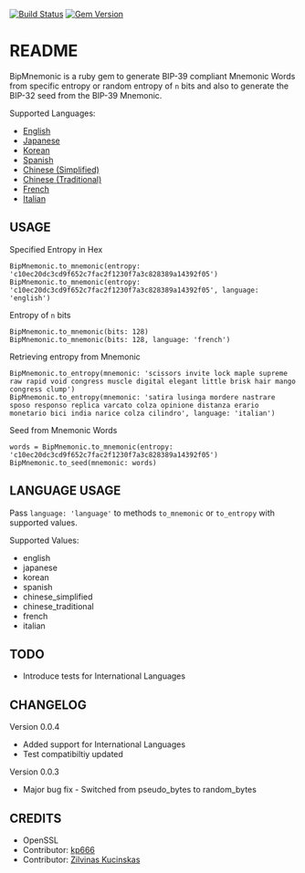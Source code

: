 [![Build Status](https://travis-ci.org/sreekanthgs/bip_mnemonic.svg?branch=master)](https://travis-ci.org/sreekanthgs/bip_mnemonic)
[![Gem Version](https://d25lcipzij17d.cloudfront.net/badge.svg?id=rb&type=6&v=0.0.4&x2=0)](https://badge.fury.io/rb/bip_mnemonic)

# README

BipMnemonic is a ruby gem to generate BIP-39 compliant Mnemonic Words from specific entropy or random entropy of `n` bits and also to generate the BIP-32 seed from the BIP-39 Mnemonic.

Supported Languages:

* [English](words/english.txt)
* [Japanese](words/japanese.txt)
* [Korean](words/korean.txt)
* [Spanish](words/spanish.txt)
* [Chinese (Simplified)](words/chinese_simplified.txt)
* [Chinese (Traditional)](words/chinese_traditional.txt)
* [French](words/french.txt)
* [Italian](words/italian.txt)

## USAGE
Specified Entropy in Hex
```
BipMnemonic.to_mnemonic(entropy: 'c10ec20dc3cd9f652c7fac2f1230f7a3c828389a14392f05')
BipMnemonic.to_mnemonic(entropy: 'c10ec20dc3cd9f652c7fac2f1230f7a3c828389a14392f05', language: 'english')
```
Entropy of `n` bits
```
BipMnemonic.to_mnemonic(bits: 128)
BipMnemonic.to_mnemonic(bits: 128, language: 'french')
```
Retrieving entropy from Mnemonic
```
BipMnemonic.to_entropy(mnemonic: 'scissors invite lock maple supreme raw rapid void congress muscle digital elegant little brisk hair mango congress clump')
BipMnemonic.to_entropy(mnemonic: 'satira lusinga mordere nastrare sposo responso replica varcato colza opinione distanza erario monetario bici india narice colza cilindro', language: 'italian')
```
Seed from Mnemonic Words
```
words = BipMnemonic.to_mnemonic(entropy: 'c10ec20dc3cd9f652c7fac2f1230f7a3c828389a14392f05')
BipMnemonic.to_seed(mnemonic: words)
```
## LANGUAGE USAGE

Pass `language: 'language'` to methods `to_mnemonic` or `to_entropy` with supported values.

Supported Values:
- english
- japanese
- korean
- spanish
- chinese_simplified
- chinese_traditional
- french
- italian

## TODO

- Introduce tests for International Languages

## CHANGELOG

Version 0.0.4

- Added support for International Languages
- Test compatibiltiy updated

Version 0.0.3

- Major bug fix - Switched from pseudo_bytes to random_bytes

## CREDITS
* OpenSSL
* Contributor: [kp666](https://github.com/kp666)
* Contributor: [Zilvinas Kucinskas](https://github.com/ZilvinasKucinskas)
